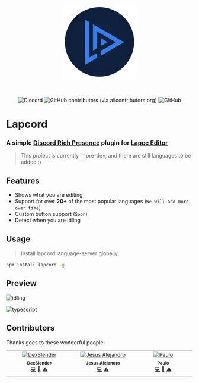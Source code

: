 <p align="center">
  <a href="https://plugins.lapce.dev/plugins/dou/lapcord">
    <img width="200" src="assets/logo.png">
  </a>
</p>

<br>

<p>
    <p align="center">
        <img alt="Discord" src="https://img.shields.io/discord/876339668956893216?label=Discord&logo=Discord">
        <img alt="GitHub contributors (via allcontributors.org)" src="https://img.shields.io/github/all-contributors/doupkg/lapcord?label=Contributors&logo=HandShake">
        <img alt="GitHub" src="https://img.shields.io/github/license/doupkg/lapcord?label=License&logo=GitHub">
    </p>
</p>

# Lapcord
### A simple [Discord Rich Presence](https://discord.com/rich-presence) plugin for [Lapce Editor](https://lapce.dev/)

>This project is currently in pre-dev, and there are still languages to be added :)

## Features
- Shows what you are editing
- Support for over **20+** of the most popular languages (`We will add more over time`)
- Custom button support (`Soon`)
- Detect when you are Idling

## Usage
> Install lapcord language-server globally.

```bash
npm install lapcord -g
```

## Preview
![idling](https://user-images.githubusercontent.com/54212600/230227212-a1bb2f23-9104-4a27-9006-96b5a91c67fc.png)

![typescript](https://user-images.githubusercontent.com/54212600/230227232-8821901e-f75c-4d5f-81b7-63c4866e1415.png)

## Contributors

Thanks goes to these wonderful people:

<!-- ALL-CONTRIBUTORS-LIST:START - Do not remove or modify this section -->
<!-- prettier-ignore-start -->
<!-- markdownlint-disable -->
<table>
  <tbody>
    <tr>
      <td align="center" valign="top" width="14.28%"><a href="https://github.com/DexSlender"><img src="https://avatars.githubusercontent.com/u/91853649?v=4?s=100" width="100px;" alt="DexSlender"/><br /><sub><b>DexSlender</b></sub></a><br /><a href="https://github.com/dzlib/lapcord/commits?author=DexSlender" title="Code">💻</a> <a href="#ideas-DexSlender" title="Ideas, Planning, & Feedback">🤔</a> <a href="https://github.com/dzlib/lapcord/commits?author=DexSlender" title="Tests">⚠️</a></td>
      <td align="center" valign="top" width="14.28%"><a href="https://www.jesusale.cf/"><img src="https://avatars.githubusercontent.com/u/54212600?v=4?s=100" width="100px;" alt="Jesus Alejandro"/><br /><sub><b>Jesus Alejandro</b></sub></a><br /><a href="https://github.com/dzlib/lapcord/commits?author=jesus-ale43" title="Code">💻</a> <a href="https://github.com/dzlib/lapcord/commits?author=jesus-ale43" title="Tests">⚠️</a></td>
      <td align="center" valign="top" width="14.28%"><a href="http://matrix.to/#/@paulo:envs.net"><img src="https://avatars.githubusercontent.com/u/79933487?v=4?s=100" width="100px;" alt="Paulo"/><br /><sub><b>Paulo</b></sub></a><br /><a href="https://github.com/dzlib/lapcord/commits?author=Hyduez" title="Code">💻</a> <a href="#ideas-Hyduez" title="Ideas, Planning, & Feedback">🤔</a> <a href="https://github.com/dzlib/lapcord/commits?author=Hyduez" title="Tests">⚠️</a></td>
    </tr>
  </tbody>
</table>

<!-- markdownlint-restore -->
<!-- prettier-ignore-end -->

<!-- ALL-CONTRIBUTORS-LIST:END -->
